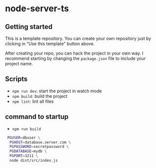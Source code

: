 # node-server-ts

## Getting started

This is a template repository. You can create your own repository just by clicking in "Use this template" button above.

After creating your repo, you can hack the project in your own way. I recommend starting by changing the `package.json` file to include your project name.

## Scripts

- `npm run dev`: start the project in watch mode
- `npm build`: build the project
- `npm lint`: lint all files

## command to startup

- `npm run build`

```bash
 PGUSER=dbuser \
  PGHOST=database.server.com \
  PGPASSWORD=secretpassword \
  PGDATABASE=mydb \
  PGPORT=3211 \
  node dist/src/index.js
```
